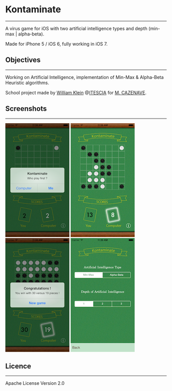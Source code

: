 Kontaminate
====================
___

A virus game for iOS with two artificial intelligence types and depth (min-max | alpha-beta).

Made for iPhone 5 / iOS 6, fully working in iOS 7.

Objectives
---------------------
___

Working on Artificial Intelligence, implementation of Min-Max & Alpha-Beta Heuristic algorithms.

School project made by [William Klein](http://www.williamklein.name "William Klein") @[ITESCIA](http://www.itescia.fr/ "ITESCIA") for [M. CAZENAVE](https://www.linkedin.com/profile/view?id=52600480&locale=fr_FR&trk=tyah&trkInfo=tarId%3A1395744492492%2Ctas%3Acazenave%2Cidx%3A1-1-1 "ITESCIA").

Screenshots
---------------------
___
![Home](screenshot_1.png "Home")
![Game](screenshot_2.png "Game")
![End](screenshot_3.png "End")
![AI Parameters](screenshot_4.png "AI Parameters")

Licence
----------------------
___
Apache License Version 2.0